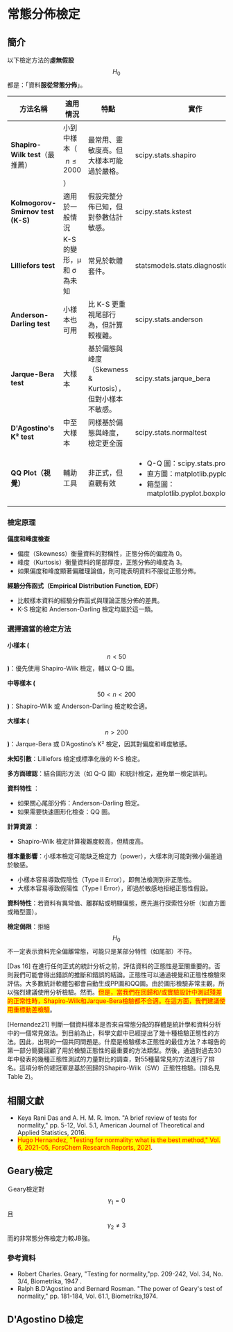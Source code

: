 # 常態分佈檢定

## 簡介

以下檢定方法的**虛無假設**$$H_0$$ 都是：「資料**服從常態分佈**」。

| 方法名稱                              | 適用情況                   | 特點                                     | 實作                                                                                                                           |
| --------------------------------- | ---------------------- | -------------------------------------- | ---------------------------------------------------------------------------------------------------------------------------- |
| **Shapiro-Wilk test**（最推薦）        | 小到中樣本（$$n \leq 2000$$） | 最常用、靈敏度高。但大樣本可能過於嚴格。                   | scipy.stats.shapiro                                                                                                          |
| **Kolmogorov-Smirnov test (K-S)** | 適用於一般情況                | 假設完整分佈已知，但對參數估計敏感。                     | scipy.stats.kstest                                                                                                           |
| **Lilliefors test**               | K-S 的變形，μ 和 σ 為未知      | 常見於軟體套件。                               | statsmodels.stats.diagnostic.lilliefors                                                                                      |
| **Anderson-Darling test**         | 小樣本也可用                 | 比 K-S 更重視尾部行為，但計算較複雜。                  | scipy.stats.anderson                                                                                                         |
| **Jarque-Bera test**              | 大樣本                    | 基於偏態與峰度（Skewness & Kurtosis），但對小樣本不敏感。 | scipy.stats.jarque\_bera                                                                                                     |
| **D'Agostino's K² test**          | 中至大樣本                  | 同樣基於偏態與峰度，檢定更全面                        | scipy.stats.normaltest                                                                                                       |
| **QQ Plot（視覺）**                   | 輔助工具                   | 非正式，但直觀有效                              | <p></p><ul><li>Q-Q 圖：scipy.stats.probplot</li><li>直方圖：matplotlib.pyplot.hist</li><li>箱型圖：matplotlib.pyplot.boxplot</li></ul> |

### 檢定原理

**偏度和峰度檢查**

* 偏度（Skewness）衡量資料的對稱性，正態分佈的偏度為 0。
* 峰度（Kurtosis）衡量資料的尾部厚度，正態分佈的峰度為 3。
* 如果偏度和峰度顯著偏離理論值，則可能表明資料不服從正態分佈。

**經驗分佈函式（Empirical Distribution Function, EDF）**

* 比較樣本資料的經驗分佈函式與理論正態分佈的差異。
* K-S 檢定和 Anderson-Darling 檢定均屬於這一類。

### 選擇適當的檢定方法

**小樣本 (**$$n < 50$$**)**：優先使用 Shapiro-Wilk 檢定，輔以 Q-Q 圖。

**中等樣本 (**$$50 < n < 200$$**)**：Shapiro-Wilk 或 Anderson-Darling 檢定較合適。

**大樣本 (**$$n > 200$$**)**：Jarque-Bera 或 D’Agostino’s K² 檢定，因其對偏度和峰度敏感。

**未知引數**：Lilliefors 檢定或標準化後的 K-S 檢定。

**多方面確認**：結合圖形方法（如 Q-Q 圖）和統計檢定，避免單一檢定誤判。

**資料特性** ：

* 如果關心尾部分佈：Anderson-Darling 檢定。
* 如果需要快速圖形化檢查：QQ 圖。

**計算資源** ：

* Shapiro-Wilk 檢定計算複雜度較高，但精度高。

**樣本量影響**：小樣本檢定可能缺乏檢定力（power），大樣本則可能對微小偏差過於敏感。

* 小樣本容易導致假陰性（Type II Error），即無法檢測到非正態性。
* 大樣本容易導致假陽性（Type I Error），即過於敏感地拒絕正態性假設。

**資料特性**：若資料有異常值、離群點或明顯偏態，應先進行探索性分析（如直方圖或箱型圖）。

**檢定侷限**：拒絕 $$H_0$$ 不一定表示資料完全偏離常態，可能只是某部分特性（如尾部）不符。



\[Das 16] 在進行任何正式的統計分析之前，評估資料的正態性是至關重要的。否則我們可能會得出錯誤的推斷和錯誤的結論。正態性可以通過視覺和正態性檢驗來評估。大多數統計軟體包都會自動生成PP圖和QQ圖。由於圖形檢驗非常主觀，所以強烈建議使用分析檢驗。然而。<mark style="color:red;">但是，當我們在回歸和/或實驗設計中測試殘差的正常性時，Shapiro-Wilk和Jarque-Bera檢驗都不合適。在這方面，我們建議使用重標動差檢驗</mark>。

\[Hernandez21] 判斷一個資料樣本是否來自常態分配的群體是統計學和資料分析中的一個常見做法。到目前為止，科學文獻中已經提出了幾十種檢驗正態性的方法。因此，出現的一個共同問題是。什麼是檢驗樣本正態性的最佳方法？本報告的第一部分簡要回顧了用於檢驗正態性的最重要的方法類型。然後，通過對過去30年中發表的幾種正態性測試的力量對比的調查，對55種最常見的方法進行了排名。這項分析的總冠軍是基於回歸的Shapiro-Wilk（SW）正態性檢驗。(排名見Table 2)。

## 相關文獻

* Keya Rani Das and A. H. M. R. Imon. "A brief review of tests for normality," pp. 5-12, Vol. 5.1, American Journal of Theoretical and Applied Statistics, 2016.
* <mark style="color:red;">Hugo Hernandez, "Testing for normality: what is the best method," Vol. 6, 2021-05, ForsChem Research Reports, 2021</mark>.

## Geary檢定

Ｇeary檢定對$$\gamma_1=0$$且$$\gamma_2 \neq 3$$而的非常態分佈檢定力較JB強。

### 參考資料

* Robert Charles. Geary,  "Testing for normality,"pp. 209-242, Vol. 34, No. 3/4, Biometrika, 1947 .
* Ralph B.D'Agostino and Bernard Rosman. "The power of Geary's test of normality," pp. 181-184, Vol. 61.1, Biometrika,1974.

## D'Agostino D檢定

